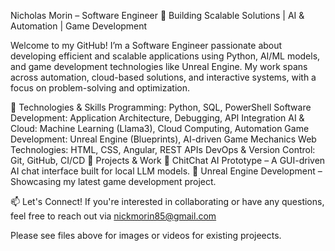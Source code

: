 Nicholas Morin – Software Engineer
🚀 Building Scalable Solutions | AI & Automation | Game Development

Welcome to my GitHub! I’m a Software Engineer passionate about developing efficient and scalable applications using Python, AI/ML models, and game development technologies like Unreal Engine. My work spans across automation, cloud-based solutions, and interactive systems, with a focus on problem-solving and optimization.

🔧 Technologies & Skills
Programming: Python, SQL, PowerShell
Software Development: Application Architecture, Debugging, API Integration
AI & Cloud: Machine Learning (Llama3), Cloud Computing, Automation
Game Development: Unreal Engine (Blueprints), AI-driven Game Mechanics
Web Technologies: HTML, CSS, Angular, REST APIs
DevOps & Version Control: Git, GitHub, CI/CD
📌 Projects & Work
🔹 ChitChat AI Prototype – A GUI-driven AI chat interface built for local LLM models.
🔹 Unreal Engine Development – Showcasing my latest game development project.

📫 Let's Connect!
If you're interested in collaborating or have any questions, feel free to reach out via nickmorin85@gmail.com

Please see files above for images or videos for existing projeects.
